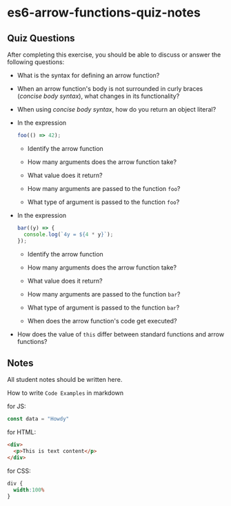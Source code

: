# es6-arrow-functions-quiz-notes

## Quiz Questions

After completing this exercise, you should be able to discuss or answer the following questions:

- What is the syntax for defining an arrow function?

- When an arrow function's body is not surrounded in curly braces (_concise body syntax_), what changes in its functionality?

- When using _concise body syntax_, how do you return an object literal?

- In the expression
    ```js
    foo(() => 42);
    ```
  - Identify the arrow function

  - How many arguments does the arrow function take?

  - What value does it return?

  - How many arguments are passed to the function `foo`?

  - What type of argument is passed to the function `foo`?

- In the expression
    ```js
    bar((y) => {
      console.log(`4y = ${4 * y}`);
    });
    ```
    - Identify the arrow function

    - How many arguments does the arrow function take?

    - What value does it return?

    - How many arguments are passed to the function `bar`?

    - What type of argument is passed to the function `bar`?

    - When does the arrow function's code get executed?

- How does the value of `this` differ between standard functions and arrow functions?


## Notes

All student notes should be written here.


How to write `Code Examples` in markdown

for JS:
```javascript
const data = "Howdy"
```

for HTML:
```html
<div>
  <p>This is text content</p>
</div>
```

for CSS:
```css
div {
  width:100%
}
```
